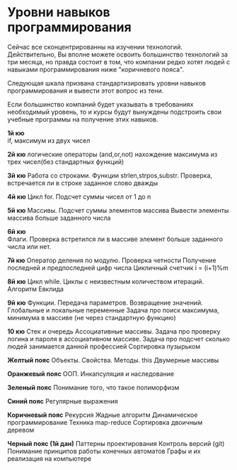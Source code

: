 # Уровни навыков программирования

Сейчас все сконцентрированны на изучении технологий. Действительно, Вы вполне можете освоить большинство технологий за три месяца, но правда состоит в том, что компании редко хотят людей с навыками программирования ниже "коричневого пояса".

Следующая шкала призвана стандартизировать уровни навыков программирования и вывести этот вопрос из тени.

Если большинство компаний будет указывать в требованиях необходимый уровень, то и курсы будут вынуждены подстроить свои учебные программы на получение этих навыков.


**1й кю**  
if, максимум из двух чисел

**2й кю**
логические операторы (and,or,not)
нахождение максимума из трех чисел(без стандартных функций)

**3й кю**
Работа со строками. Функции strlen,strpos,substr. 
Проверка, встречается ли в строке заданное слово дважды

**4й кю**
Цикл for. Подсчет суммы чисел от 1 до n

**5й кю**
Массивы. Подсчет суммы элементов массива
Вывести элементы массива больше заданного числа

**6й кю**  
Флаги. Проверка встретился ли в массиве элемент больше заданного числа или нет.

**7й кю**
Оператор деления по модулю. 
Проверка четности
Получение последней и предпоследней цифр числа
Цикличный счетчик
i = (i+1)%m

**8й кю**
Цикл while. Циклы с неизвестным количеством итераций. Алгоритм Евклида

**9й кю**
Функции. Передача параметров. Возвращение значений. Глобальные и локальные переменные
Задача про поиск максимума, минимума в массиве (не через стандартную функцию)

**10 кю**
Стек и очередь
Ассоциативные массивы. 
Задача про проверку логина и пароля в ассоциативном массиве.
Задача про подсчет сколько людей занимается данной профессией
Сортировка пузырьком

**Желтый пояс**
Объекты. Свойства. Методы. this
Двумерные массивы

**Оранжевый пояс**
ООП. Инкапсуляция и наследование

**Зеленый пояс**
Понимание того, что такое полиморфизм

**Синий пояс**
Регулярные выражения

**Коричневый пояс**
Рекурсия
Жадные алгоритм
Динамическое программирование
Техника map-reduce
Сортировка двоичным деревом
	
**Черный пояс (1й дан)**
Паттерны проектирования
Контроль версий (git)
Понимание принципов работы конечных автоматов
Графы и их реализация на компьютере
	
